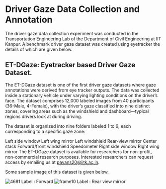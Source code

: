 # Driver Gaze Data Collection and Annotation 
The driver gaze data collection experiment was conducted in the Transportation Engineering Lab of the Department of Civil Engineering at IIT Kanpur. A benchmark driver gaze dataset was created using eyetracker the details of which are given below.

## ET-DGaze: Eyetracker based Driver Gaze Dataset. 
The ET-DGaze dataset is one of the first driver gaze datasets where gaze annotations were derived from eye tracker outputs. The data was collected inside a stationary vehicle under varying lighting conditions on the driver’s face. The dataset comprises 12,000 labeled images from 40 participants (36-Male, 4-Female), with the driver’s gaze classified into nine distinct zones, covering areas such as the windshield and dashboard—typical regions drivers look at during driving.

The dataset is organized into nine folders labeled 1 to 9, each corresponding to a specific gaze zone:

Left side window
Left wing mirror
Left windshield
Rear-view mirror
Center stack
Forward/front windshield
Speedometer
Right side window
Right wing mirror
The ET-DGaze dataset is available for researchers for non-profit, non-commercial research purposes. Interested researchers can request access by emailing us at pavans20@iitk.ac.in.

Some sample image of this dataset is given below.

![4681](https://github.com/user-attachments/assets/944c3f77-7ec0-47c4-a8db-e321170fbdc4)
Label : Forward
![frame10](https://github.com/user-attachments/assets/89cf5265-ac94-4ad3-8eb9-75d6540af64e)
Label : Rear view mirror

